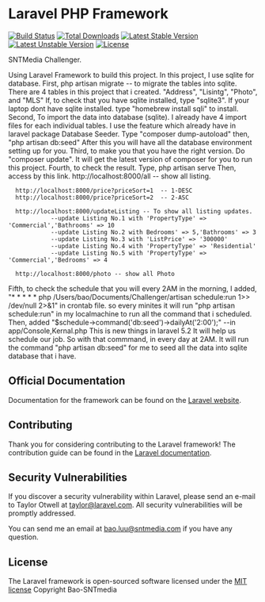 # Laravel PHP Framework

[![Build Status](https://travis-ci.org/laravel/framework.svg)](https://travis-ci.org/laravel/framework)
[![Total Downloads](https://poser.pugx.org/laravel/framework/d/total.svg)](https://packagist.org/packages/laravel/framework)
[![Latest Stable Version](https://poser.pugx.org/laravel/framework/v/stable.svg)](https://packagist.org/packages/laravel/framework)
[![Latest Unstable Version](https://poser.pugx.org/laravel/framework/v/unstable.svg)](https://packagist.org/packages/laravel/framework)
[![License](https://poser.pugx.org/laravel/framework/license.svg)](https://packagist.org/packages/laravel/framework)

SNTMedia Challenger. 
 
Using Laravel Framework to build this project. 
In this project, I use sqlite for database. 
First,
  php artisan migrate   -- to migrate the tables into sqlite. There are 4 tables in this project that i created. "Address", "Lisintg", "Photo", and "MLS"
  If, to check that you have sqlite installed, type "sqlite3". 
  If your laptop dont have sqlite installed. type "homebrew install sqli" to install. 
Second, 
  To import the data into database (sqlite). I already have 4 import files for each individual tables. I use the feature which already have in laravel package Database Seeder. 
  Type  "composer dump-autoload" 
  then, "php artisan db:seed" 
  After this you will have all the database environment setting up for you. 
Third, to make you that you have the right version. Do "composer update". It will get the latest version of composer for you to run this project.
Fourth, to check the result. 
  Type, php artisan serve 
  Then, access by this link. 
      http://localhost:8000/all  -- show all listing.
      
      http://localhost:8000/price?priceSort=1  -- 1-DESC
      http://localhost:8000/price?priceSort=2  -- 2-ASC
      
      http://localhost:8000/updateListing -- To show all listing updates. 
                --update Listing No.1 with 'PropertyType' => 'Commercial','Bathrooms' => 10
                --update Listing No.2 with Bedrooms' => 5,'Bathrooms' => 3
                --update Listing No.3 with 'ListPrice' => '300000'
                --update Listing No.4 with 'PropertyType' => 'Residential'
                --update Listing No.5 with 'PropertyType' => 'Commercial','Bedrooms' => 4
      
      http://localhost:8000/photo -- show all Photo
      
Fifth, to check the schedule that you will every 2AM in the morning, 
  I added, 
    "* * * * * php /Users/bao/Documents/Challenger/artisan schedule:run 1>> /dev/null 2>&1" in crontab file. 
    so every minites it will run "php artisan schedule:run" in my localmachine to run all the command that i scheduled. 
  Then, added
    "$schedule->command('db:seed')->dailyAt('2:00');" --in app/Console,Kernal.php
  This is new things in laravel 5.2 It will help us schedule our job. So with that commmand, in every day at 2AM. It will run the command "php artisan db:seed" for me to seed all the data into sqlite database that i have. 
      

## Official Documentation

Documentation for the framework can be found on the [Laravel website](http://laravel.com/docs).

## Contributing

Thank you for considering contributing to the Laravel framework! The contribution guide can be found in the [Laravel documentation](http://laravel.com/docs/contributions).

## Security Vulnerabilities

If you discover a security vulnerability within Laravel, please send an e-mail to Taylor Otwell at taylor@laravel.com. All security vulnerabilities will be promptly addressed.

You can send me an email at bao.luu@sntmedia.com if you have any question.

## License

The Laravel framework is open-sourced software licensed under the [MIT license](http://opensource.org/licenses/MIT)
Copyright Bao-SNTmedia
